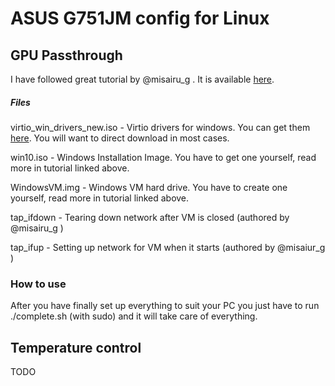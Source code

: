 # ASUS G751JM config for Linux

## GPU Passthrough

I have followed great tutorial by @misairu\_g . It is available [here](https://gist.github.com/Misairu-G/616f7b2756c488148b7309addc940b28).

##### Files

virtio\_win\_drivers\_new.iso - Virtio drivers for windows. You can get them [here](https://docs.fedoraproject.org/en-US/quick-docs/creating-windows-virtual-machines-using-virtio-drivers/index.html). You will want to direct download in most cases.

win10.iso - Windows Installation Image. You have to get one yourself, read more in tutorial linked above.

WindowsVM.img - Windows VM hard drive. You have to create one yourself, read more in tutorial linked above.

tap\_ifdown - Tearing down network after VM is closed (authored by @misairu\_g )

tap\_ifup - Setting up network for VM when it starts  (authored by @misaiur\_g )

### How to use

After you have finally set up everything to suit your PC you just have to run ./complete.sh (with sudo) and it will take care of everything.

## Temperature control

TODO
